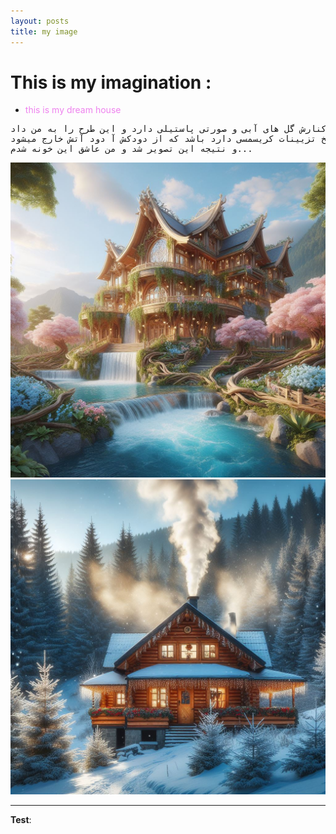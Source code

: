 ```yaml
---
layout: posts
title: my image
---
```


# This is my imagination  :

- <font color="violet">this is my dream house</font>

<pre style="font-size:17;">
ابتدا سعی کردم به خانه در رویاهام فکر کنم و اول یک خانه چوبی با آبشاری در کنار ان به ذهنم رسید که در کنارش گل های آبی و صورتی پاستیلی دارد و این طرح را به من داد 
سپس فکر کردم که خانه در رویاهای من لازم نیست حتما در مکانی گرم باشد و میتواند یک خانه در وسط جنگل کخ تزیینات کریسمسی دارد باشد که از دودکش آ دود آتش خارج میشود 
و نتیجه این تصویر شد و من عاشق این خونه شدم...
</pre>
![places](../assets/images/f_h.jpeg "house Picture")
![places](../assets/images/house.jpeg "house Picture")




---
**Test**: 
